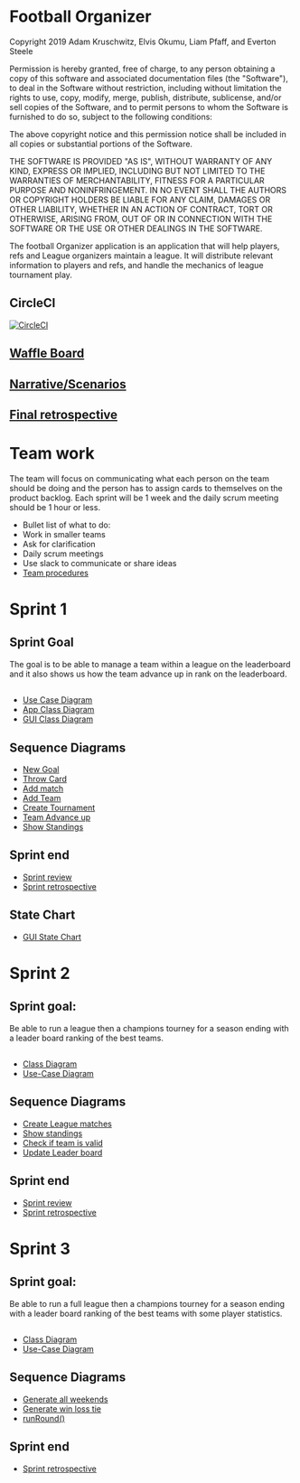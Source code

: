 # Football Organizer

Copyright 2019 Adam Kruschwitz, Elvis Okumu, Liam Pfaff, and Everton Steele

Permission is hereby granted, free of charge, to any person obtaining a copy of this software and associated documentation files (the "Software"), to deal in the Software without restriction, including without limitation the rights to use, copy, modify, merge, publish, distribute, sublicense, and/or sell copies of the Software, and to permit persons to whom the Software is furnished to do so, subject to the following conditions:

The above copyright notice and this permission notice shall be included in all copies or substantial portions of the Software.

THE SOFTWARE IS PROVIDED "AS IS", WITHOUT WARRANTY OF ANY KIND, EXPRESS OR IMPLIED, INCLUDING BUT NOT LIMITED TO THE WARRANTIES OF MERCHANTABILITY, FITNESS FOR A PARTICULAR PURPOSE AND NONINFRINGEMENT. IN NO EVENT SHALL THE AUTHORS OR COPYRIGHT HOLDERS BE LIABLE FOR ANY CLAIM, DAMAGES OR OTHER LIABILITY, WHETHER IN AN ACTION OF CONTRACT, TORT OR OTHERWISE, ARISING FROM, OUT OF OR IN CONNECTION WITH THE SOFTWARE OR THE USE OR OTHER DEALINGS IN THE SOFTWARE.

The football Organizer application is an application that will help players, refs and League organizers maintain a league. 
It will distribute relevant information to players and refs, and handle the mechanics of league tournament play. 

## CircleCI
[![CircleCI](https://circleci.com/gh/AdamKruschwitz/FootballApp/tree/master.svg?style=svg&circle-token=c7cf3504c073e2bd74e8a20f671eab41ea3d423b)](https://circleci.com/gh/AdamKruschwitz/FootballApp/tree/master)

## [Waffle Board](https://waffle.io/AdamKruschwitz/FootballApp/join)
## [Narrative/Scenarios](https://docs.google.com/document/d/1pJjryltdAqhJ79q6lnIHu_jxpax6nsVEu5Zp9jSo44E/edit?usp=sharing)
## [Final retrospective](https://docs.google.com/document/d/1-rpEgnPHFNymd4p9gpGCSTOvFezAY2tA4D7D6IcKSwI/edit?usp=sharing)

# Team work
The team will focus on communicating what each person on the team should be doing and the person has to assign cards to themselves on the product backlog. Each sprint will be 1 week and the daily scrum meeting should be 1 hour or less.

* Bullet list of what to do:
* Work in smaller teams 
* Ask for clarification
* Daily scrum meetings
* Use slack to communicate or share ideas
* [Team procedures](https://docs.google.com/document/d/1JKrV09iAMUmfn5g1-gWyw268bm0zaJl6CWhwkzrtjMA/edit)




# Sprint 1
## Sprint Goal
The goal is to be able to manage a team within a league on the leaderboard and it also shows us how the team advance up in rank on the leaderboard.

##

* [Use Case Diagram](https://drive.google.com/file/d/1_CDMW8pMBoVqUtl-oI18abHUYpedIa6q/view)
* [App Class Diagram](https://drive.google.com/file/d/1CBSagColzr5jZ8oJluKk3GO3EgYAO4wk/view?usp=sharing)
* [GUI Class Diagram](https://drive.google.com/open?id=14p6YJHgTRwgW8DsRPqsi20M9bD2v_7Bu)

## Sequence Diagrams
* [New Goal](https://drive.google.com/file/d/1TQptkJJeQt51qWgRr-5HdQZA1_wFQ8Sf/view?usp=sharing)
* [Throw Card](https://drive.google.com/file/d/1K1nbavF0EvidozsNv7CByQKJwSqkGNyQ/view?usp=sharing)
* [Add match](https://drive.google.com/file/d/1ljCwViUrgBSYvTJ24XT0TKmWmkrPjtro/view?usp=sharing)
* [Add Team](https://drive.google.com/file/d/1Ejgw8vKkLt7A0L8f_9HDfg8WWCOxjjhM/view?usp=sharing)
* [Create Tournament](https://drive.google.com/file/d/1rGaChqs4Er1J3iHCDoN_yySPnCchGfQS/view?usp=sharing)
* [Team Advance up](https://drive.google.com/file/d/1XpbwiTFikDDKadpD3FHzW2wIKBxqilZW/view?usp=sharing)
* [Show Standings](https://drive.google.com/file/d/1C899AAA4lptAOBu_xiqcG7Sn7B5exCaN/view?usp=sharing)

## Sprint end 
* [Sprint review](https://docs.google.com/document/d/11f6nJzbSAUNfdDp4GlQwS9Mi5-Ba_cL7NF94_ZH6vRs/edit)
* [Sprint retrospective](https://docs.google.com/document/d/1FefEawx5QKX-E9mh0L_7NKYVdfd6L5HjogNOGQyZPps/edit)

## State Chart
* [GUI State Chart](https://drive.google.com/open?id=13Ip9XsJiyeoiXUYIxOEE6fsZMs9N4CC_)


# Sprint 2  
## Sprint goal: 
Be able to run a league then a champions tourney  for a season ending with a leader board ranking of the best teams.

##

* [Class Diagram](https://drive.google.com/file/d/1CBSagColzr5jZ8oJluKk3GO3EgYAO4wk/view?usp=sharing)
* [Use-Case Diagram](https://drive.google.com/file/d/1CWMA8oa_rZrDITz79d6DqoNI9ZiRT9HE/view?usp=sharing)

## Sequence Diagrams 
* [Create League matches](https://drive.google.com/file/d/1KTlH9ht9bB__kNsaM6OCwbkWwLRdiuEo/view?usp=sharing)
* [Show standings](https://drive.google.com/file/d/18R6RnFzr5zV2cPc2TpnyvOM_9CGD6z2V/view?usp=sharing) 
* [Check if team is valid](https://drive.google.com/file/d/1I7shLwd87Kh29vYCa9PgK6w5QZUbLEZH/view?usp=sharing)
* [Update Leader board](https://drive.google.com/file/d/1_asjjDe93eccEmo6CO2oDJzzMVTXrCXE/view?usp=sharing)

## Sprint end 
* [Sprint review](https://docs.google.com/document/d/1b4BQnYgwxP6m7yaWUFBPjvw-wAYksOG4yqns1TfdqZA/edit?usp=sharing)
* [Sprint retrospective](https://docs.google.com/document/d/1sinGr5Ifghxr05N5jGi1rZHK-zH822fDUZpebMxv7vA/edit?usp=sharing)


# Sprint 3 
## Sprint goal: 
Be able to run a full league then a champions tourney for a season ending with a leader board ranking of the best teams with some player statistics.

##

* [Class Diagram](https://drive.google.com/file/d/1xI5tj7aKw5cLxRraRWxoZSeRstNM5cX4/view?usp=sharing)
* [Use-Case Diagram](https://drive.google.com/file/d/1Hoc0EsW8f1Iz-x9Wll8X4dtNCecJRkG9/view?usp=sharing)

## Sequence Diagrams 
* [Generate all weekends](https://drive.google.com/file/d/1ReJat7m_HPZXhNuFY2E2ltUNm7AlByGC/view?usp=sharing)
* [Generate win loss tie](https://drive.google.com/file/d/1zKEYKLQnIdSPUfbC5lEJaeAgg0QK4EuC/view?usp=sharing) 
* [runRound()](https://drive.google.com/file/d/1momB6ZWaltTZ6uBEZ0XjKe9rRLXcUziY/view?usp=sharing)

## Sprint end 
* [Sprint retrospective](https://docs.google.com/document/d/1-rpEgnPHFNymd4p9gpGCSTOvFezAY2tA4D7D6IcKSwI/edit?usp=sharing)


